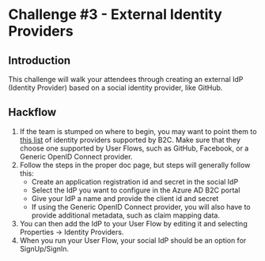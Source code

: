 # Challenge \#3 - External Identity Providers

## Introduction 

This challenge will walk your attendees through creating an external IdP (Identity Provider) based on a social identity provider, like GitHub. 

## Hackflow

1. If the team is stumped on where to begin, you may want to point them to [this list](https://docs.microsoft.com/en-us/azure/active-directory-b2c/add-identity-provider) of identity providers supported by B2C. Make sure that they choose one supported by User Flows, such as GitHub, Facebook, or a Generic OpenID Connect provider.
2. Follow the steps in the proper doc page, but steps will generally follow this:
    - Create an application registration id and secret in the social IdP
    - Select the IdP you want to configure in the Azure AD B2C portal
    - Give your IdP a name and provide the client id and secret
    - If using the Generic OpenID Connect provider, you will also have to provide additional metadata, such as claim mapping data.
3. You can then add the IdP to your User Flow by editing it and selecting Properties -> Identity Providers.
4. When you run your User Flow, your social IdP should be an option for SignUp/SignIn.